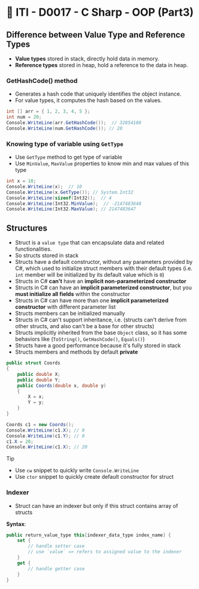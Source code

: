 # 🔖 ITI - D0017 - C Sharp - OOP (Part3)

## Difference between Value Type and Reference Types

- **Value types** stored in stack, directly hold data in memory.
- **Reference types** stored in heap, hold a reference to the data in heap.

### GetHashCode() method

- Generates a hash code that uniquely identifies the object instance.
- For value types, it computes the hash based on the values.

```csharp
int [] arr = { 1, 2, 3, 4, 5 };
int num = 20;
Console.WriteLine(arr.GetHashCode());  // 32854180
Console.WriteLine(num.GetHashCode()); // 20
```

### Knowing type of variable using `GetType`

- Use `GetType` method to get type of variable
- Use `MinValue`, `MaxValue` properties to know min and max values of this type

```csharp
int x = 10;
Console.WriteLine(x);  // 10
Console.WriteLine(x.GetType()); // System.Int32
Console.WriteLine(sizeof(Int32));  // 4
Console.WriteLine(Int32.MinValue);  // -2147483648
Console.WriteLine(Int32.MaxValue); // 2147483647
```

## Structures

- Struct is a `value type` that can encapsulate data and related functionalities.
- So structs stored in stack
- Structs have a default constructor, without any parameters provided by C#, which used to initialize struct members with their default types (i.e. `int` member will be initialized by its default value which is `0`)
- Structs in C# **can't** have an **implicit non-parameterized constructor**
- Structs in C# can have an **implicit parameterized constructor**, but you **must initialize all fields** within the constructor
- Structs in C# can have more than one **implicit parameterized constructor** with different parameter list
- Structs members can be initialized manually
- Structs in C# can't support inheritance, i.e. (structs can't derive from other structs, and also can't be a base for other structs)
- Structs implicitly inherited from the base `Object` class, so it has some behaviors like (`ToString()`, `GetHashCode()`, `Equals()`)
- Structs have a good performance because it's fully stored in stack
- Structs members and methods by default **private**

```csharp
public struct Coords
{
	public double X;
	public double Y;
    public Coords(double x, double y)
    {
        X = x;
        Y = y;
    }
}
```

```csharp
Coords c1 = new Coords();
Console.WriteLine(c1.X); // 0
Console.WriteLine(c1.Y); // 0
c1.X = 20;
Console.WriteLine(c1.X); // 20
```

> [!Tip]
>
> - Use `cw` snippet to quickly write `Console.WriteLine`
> - Use `ctor` snippet to quickly create default constructor for struct

### Indexer

- Struct can have an indexer but only if this struct contains array of structs

**Syntax**:

```csharp
public return_value_type this[indexer_data_type index_name] {
	set {
		// handle setter case
		// use `value` => refers to assigned value to the indexer
	}
	get {
		// handle getter case
	}
}
```
